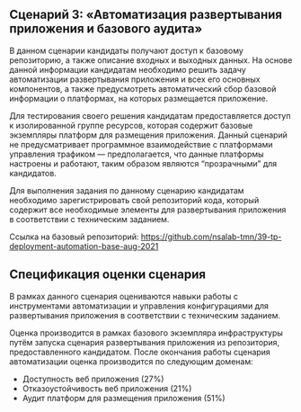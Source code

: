 ## Сценарий 3: «Автоматизация развертывания приложения и базового аудита»
В данном сценарии кандидаты получают доступ к базовому репозиторию, а также описание входных и выходных данных. На основе данной информации кандидатам необходимо решить задачу автоматизации развертывания приложения и всех его основных компонентов, а также предусмотреть автоматический сбор базовой информации о платформах, на которых размещается приложение. 

Для тестирования своего решения кандидатам предоставляется доступ к изолированной группе ресурсов, которая содержит базовые экземпляры платформ для размещения приложения. Данный сценарий не предусматривает программное взаимодействие с платформами управления трафиком — предполагается, что данные платформы настроены и работают, таким образом являются “прозрачными” для кандидатов.

Для выполнения задания по данному сценарию кандидатам необходимо зарегистрировать свой репозиторий кода, который содержит все необходимые элементы для развертывания приложения в соответствии с техническим заданием.

Ссылка на базовый репозиторий:
https://github.com/nsalab-tmn/39-tp-deployment-automation-base-aug-2021

## Спецификация оценки сценария
В рамках данного сценария оцениваются навыки работы с инструментами автоматизации и управления конфигурациями для развертывания приложения в соответствии с техническим заданием. 

Оценка производится в рамках базового экземпляра инфраструктуры путём запуска сценария развертывания приложения из репозитория, предоставленного кандидатом. После окончания работы сценария автоматизации оценка производится по следующим доменам:

-	Доступность веб приложения (27%) 
-	Отказоустойчивость веб приложения (21%)
-	Аудит платформ для размещения приложения (51%)
